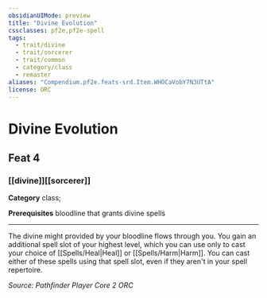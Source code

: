 ```yaml
---
obsidianUIMode: preview
title: "Divine Evolution"
cssclasses: pf2e,pf2e-spell
tags:
  - trait/divine
  - trait/sorcerer
  - trait/common
  - category/class
  - remaster
aliases: "Compendium.pf2e.feats-srd.Item.WHOCaVobY7N3UTtA"
license: ORC
---
```

# Divine Evolution
## Feat 4
### [[divine]][[sorcerer]]

**Category** class; 



**Prerequisites** bloodline that grants divine spells
* * *
The divine might provided by your bloodline flows through you. You gain an additional spell slot of your highest level, which you can use only to cast your choice of [[Spells/Heal|Heal]] or [[Spells/Harm|Harm]]. You can cast either of these spells using that spell slot, even if they aren't in your spell repertoire.

*Source: Pathfinder Player Core 2*
*ORC*